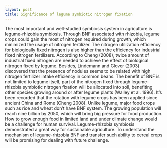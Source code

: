 ```yaml
---
layout: post
title: Significance of legume symbiotic nitrogen fixation
---
```


The most important and well-studied symbiosis system in agriculture is legume-rhizobia symbiosis. Through BNF associated with rhizobia, legume crops could gain the most of nitrogen required during growth, which minimized the usage of nitrogen fertilizer. The nitrogen utilization efficiency for biologically fixed nitrogen is also higher than the efficiency for industrial fixed nitrogen fertilizers. According to Cheng (2008), twice amount of industrial fixed nitrogen are needed to achieve the effect of biological nitrogen fixed by legume. Besides, Lindemann and Glover (2003) discovered that the presence of nodules seems to be related with high nitrogen fertilizer intake efficiency in common beans. The benefit of BNF is not limited to legume itself, part of the nitrogen fixed through legume-rhizobia symbiotic nitrogen fixation will be allocated into soil, benefiting other species growing around or after legume plants (Walley et al. 1996). It’s been recorded that the rotation with legume crops has been applied since ancient China and Rome (Cheng 2008).
Unlike legume, major food crops such as rice and wheat don’t have BNF system. The growing population will reach nine billion by 2050, which will bring big pressure for food production. How to grow enough food in limited land and under climate change would be a challenge for human survival. Legume-rhizobia symbiosis demonstrated a great way for sustainable agriculture. To understand the mechanism of legume-rhizobia BNF and transfer such ability to cereal crops will be promising for dealing with future challenge.

